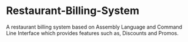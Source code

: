 # Restaurant-Billing-System
A restaurant billing system based on Assembly Language and Command Line Interface which provides features such as, Discounts and Promos.
